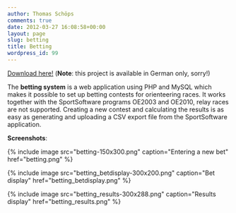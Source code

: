 ```yaml
---
author: Thomas Schöps
comments: true
date: 2012-03-27 16:08:58+00:00
layout: page
slug: betting
title: Betting
wordpress_id: 99
---
```


[Download here!](http://sourceforge.net/projects/oorienteering/files/Betting/betting_2012-03-27.zip/download) (**Note**: this project is available in German only, sorry!)

The **betting system** is a web application using PHP and MySQL which makes it possible to set up betting contests for orienteering races. It works together with the SportSoftware programs OE2003 and OE2010, relay races are not supported. Creating a new contest and calculating the results is as easy as generating and uploading a CSV export file from the SportSoftware application.

**Screenshots**:

{% include image src="betting-150x300.png" caption="Entering a new bet" href="betting.png" %}

{% include image src="betting_betdisplay-300x200.png" caption="Bet display" href="betting_betdisplay.png" %}

{% include image src="betting_results-300x288.png" caption="Results display" href="betting_results.png" %}
